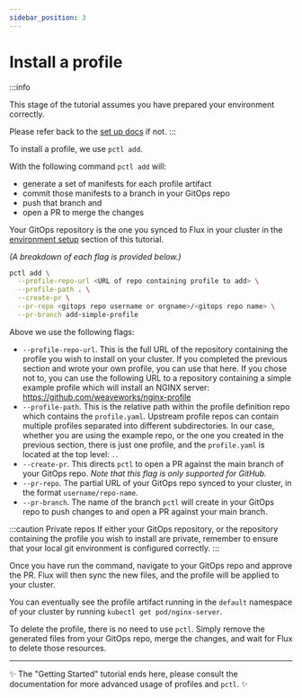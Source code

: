 ```yaml
---
sidebar_position: 3
---
```


# Install a profile

:::info

This stage of the tutorial assumes you have prepared your environment correctly.

Please refer back to the [set up docs](/docs/tutorial-basics/setup) if not.
:::

To install a profile, we use `pctl add`.

With the following command `pctl add` will:
- generate a set of manifests for each profile artifact
- commit those manifests to a branch in your GitOps repo
- push that branch and
- open a PR to merge the changes

Your GitOps repository is the one you synced to Flux in your cluster in the
[environment setup](/docs/tutorial-basics/setup#a-github-repo-synced-to-flux) section of this tutorial.

_(A breakdown of each flag is provided below.)_

```bash
pctl add \
  --profile-repo-url <URL of repo containing profile to add> \
  --profile-path . \
  --create-pr \
  --pr-repo <gitops repo username or orgname>/<gitops repo name> \
  --pr-branch add-simple-profile
```

Above we use the following flags:
- `--profile-repo-url`. This is the full URL of the repository containing the profile you wish to install on your cluster.
  If you completed the previous section and wrote your own profile, you can use that here.
  If you chose not to, you can use the following URL to a repository containing a simple example profile which
  will install an NGINX server: https://github.com/weaveworks/nginx-profile
- `--profile-path`. This is the relative path within the profile definition repo which contains the
  `profile.yaml`. Upstream profile repos can contain multiple profiles separated into
  different subdirectories. In our case, whether you are using the example repo, or the
  one you created in the previous section, there is just one profile, and the `profile.yaml`
  is located at the top level: `.`.
- `--create-pr`. This directs `pctl` to open a PR against the main branch of your GitOps repo.
  _Note that this flag is only supported for GitHub._
- `--pr-repo`. The partial URL of your GitOps repo synced to your cluster, in the format
  `username/repo-name`.
- `--pr-branch`. The name of the branch `pctl` will create in your GitOps repo to push
  changes to and open a PR against your main branch.

:::caution Private repos
If either your GitOps repository, or the repository containing the profile you wish to install
are private, remember to ensure that your local git environment is configured correctly.
:::

Once you have run the command, navigate to your GitOps repo and approve the PR.
Flux will then sync the new files, and the profile will be applied to your cluster.

You can eventually see the profile artifact running in the `default` namespace of your cluster
by running `kubectl get pod/nginx-server`.

To delete the profile, there is no need to use `pctl`. Simply remove the generated files from
your GitOps repo, merge the changes, and wait for Flux to delete those resources.

----------------------------------

:sparkles: The "Getting Started" tutorial ends here, please consult the documentation for more
advanced usage of profiles and `pctl`. :sparkles:
